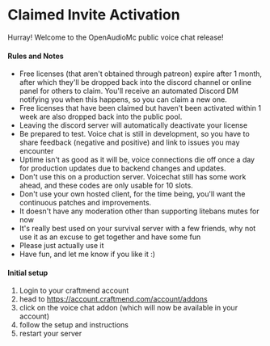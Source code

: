 # Claimed Invite Activation
Hurray! Welcome to the OpenAudioMc public voice chat release!

#### Rules and Notes
- Free licenses (that aren't obtained through patreon) expire after 1 month, after which they'll be dropped back into the discord channel or online panel for others to claim. You'll receive an automated Discord DM notifying you when this happens, so you can claim a new one.
- Free licenses that have been claimed but haven't been activated within 1 week are also dropped back into the public pool.
- Leaving the discord server will automatically deactivate your license
- Be prepared to test. Voice chat is still in development, so you have to share feedback (negative and positive) and link to issues you may encounter
- Uptime isn't as good as it will be, voice connections die off once a day for production updates due to backend changes and updates.
- Don't use this on a production server. Voicechat still has some work ahead, and these codes are only usable for 10 slots.
- Don't use your own hosted client, for the time being, you'll want the continuous patches and improvements.
- It doesn't have any moderation other than supporting litebans mutes for now
- It's really best used on your survival server with a few friends, why not use it as an excuse to get together and have some fun
- Please just actually use it
- Have fun, and let me know if you like it :)

#### Initial setup
1. Login to your craftmend account
2. head to https://account.craftmend.com/account/addons
3. click on the voice chat addon (which will now be available in your account)
4. follow the setup and instructions
5. restart your server
